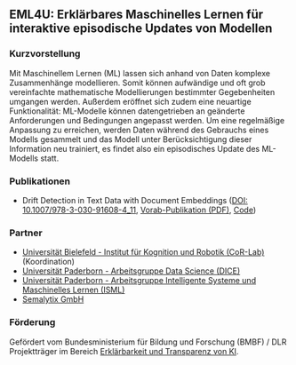 ## EML4U: Erklärbares Maschinelles Lernen für interaktive episodische Updates von Modellen

### Kurzvorstellung

Mit Maschinellem Lernen (ML) lassen sich anhand von Daten komplexe Zusammenhänge modellieren. Somit können aufwändige und oft grob vereinfachte mathematische Modellierungen bestimmter Gegebenheiten umgangen werden. Außerdem eröffnet sich zudem eine neuartige Funktionalität: ML-Modelle können datengetrieben an geänderte Anforderungen und Bedingungen angepasst werden. Um eine regelmäßige Anpassung zu erreichen, werden Daten während des Gebrauchs eines Modells gesammelt und das Modell unter Berücksichtigung dieser Information neu trainiert, es findet also ein episodisches Update des ML-Modells statt.

### Publikationen

- Drift Detection in Text Data with Document Embeddings ([DOI: 10.1007/978-3-030-91608-4_11](https://doi.org/10.1007/978-3-030-91608-4_11), [Vorab-Publikation (PDF)](https://papers.dice-research.org/2021/IDEAL2021_DriftDetectionEmbeddings/Drift-Detection-in-Text-Data-with-Document-Embeddings-public.pdf), [Code](https://github.com/EML4U/Drift-detector-comparison))

### Partner

- [Universität Bielefeld - Institut für Kognition und Robotik (CoR-Lab)](https://www.uni-bielefeld.de/)  
  (Koordination)
- [Universität Paderborn - Arbeitsgruppe Data Science (DICE)](https://dice-research.org/EML4U)
- [Universität Paderborn - Arbeitsgruppe Intelligente Systeme und Maschinelles Lernen (ISML)](https://en.cs.uni-paderborn.de/is)
- [Semalytix GmbH](https://www.semalytix.com/)

### Förderung

Gefördert vom Bundesministerium für Bildung und Forschung (BMBF) / DLR Projektträger im Bereich [Erklärbarkeit und Transparenz von KI](https://www.softwaresysteme.pt-dlr.de/de/ki-erkl-rbarkeit-und-transparenz.php).
